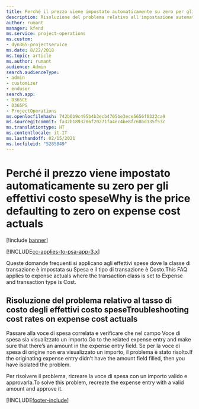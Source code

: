 ```yaml
---
title: Perché il prezzo viene impostato automaticamente su zero per gli effettivi costo spese?
description: Risoluzione del problema relativo all'impostazione automatica su zero del prezzo per gli effettivi costo spese.
author: rumant
manager: kfend
ms.service: project-operations
ms.custom:
- dyn365-projectservice
ms.date: 8/22/2018
ms.topic: article
ms.author: rumant
audience: Admin
search.audienceType:
- admin
- customizer
- enduser
search.app:
- D365CE
- D365PS
- ProjectOperations
ms.openlocfilehash: 742b0b9c495b4b3ecb4705be3ece5656f0322ca9
ms.sourcegitcommit: fa32b1893286f20271fa4ec4be8fc68bd135f53c
ms.translationtype: HT
ms.contentlocale: it-IT
ms.lasthandoff: 02/15/2021
ms.locfileid: "5285849"
---
```

# <a name="why-is-the-price-defaulting-to-zero-on-expense-cost-actuals"></a><span data-ttu-id="fa206-103">Perché il prezzo viene impostato automaticamente su zero per gli effettivi costo spese</span><span class="sxs-lookup"><span data-stu-id="fa206-103">Why is the price defaulting to zero on expense cost actuals</span></span>

[!include [banner](../includes/psa-now-project-operations.md)]

[!INCLUDE[cc-applies-to-psa-app-3.x](../includes/cc-applies-to-psa-app-3x.md)]

<span data-ttu-id="fa206-104">Queste domande frequenti si applicano agli effettivi spese dove la classe di transazione è impostata su Spesa e il tipo di transazione è Costo.</span><span class="sxs-lookup"><span data-stu-id="fa206-104">This FAQ applies to expense actuals where the transaction class is set to Expense and transaction type is Cost.</span></span>

## <a name="troubleshooting-cost-rates-on-expense-cost-actuals"></a><span data-ttu-id="fa206-105">Risoluzione del problema relativo al tasso di costo degli effettivi costo spese</span><span class="sxs-lookup"><span data-stu-id="fa206-105">Troubleshooting cost rates on expense cost actuals</span></span>

<span data-ttu-id="fa206-106">Passare alla voce di spesa correlata e verificare che nel campo Voce di spesa sia visualizzato un importo.</span><span class="sxs-lookup"><span data-stu-id="fa206-106">Go to the related expense entry and make sure that there’s an amount in the expense entry field.</span></span> <span data-ttu-id="fa206-107">Se per la voce di spesa di origine non era visualizzato un importo, il problema è stato risolto.</span><span class="sxs-lookup"><span data-stu-id="fa206-107">If the originating expense entry didn’t have the amount field filled, then you have isolated the problem.</span></span>
 
<span data-ttu-id="fa206-108">Per risolvere il problema, ricreare la voce di spesa con un importo valido e approvarla.</span><span class="sxs-lookup"><span data-stu-id="fa206-108">To solve this problem, recreate the expense entry with a valid amount and approve it.</span></span>


[!INCLUDE[footer-include](../includes/footer-banner.md)]